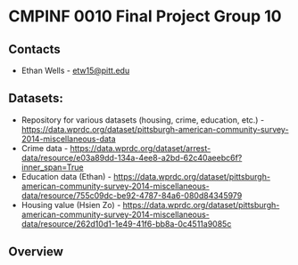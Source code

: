 # CMPINF 0010 Final Project Group 10

## Contacts
* Ethan Wells - etw15@pitt.edu

## Datasets:
* Repository for various datasets (housing, crime, education, etc.) - https://data.wprdc.org/dataset/pittsburgh-american-community-survey-2014-miscellaneous-data
* Crime data - https://data.wprdc.org/dataset/arrest-data/resource/e03a89dd-134a-4ee8-a2bd-62c40aeebc6f?inner_span=True
* Education data (Ethan) - https://data.wprdc.org/dataset/pittsburgh-american-community-survey-2014-miscellaneous-data/resource/755c09dc-be92-4787-84a6-080d84345979
* Housing value (Hsien Zo) - https://data.wprdc.org/dataset/pittsburgh-american-community-survey-2014-miscellaneous-data/resource/262d10d1-1e49-41f6-bb8a-0c4511a9085c

## Overview
